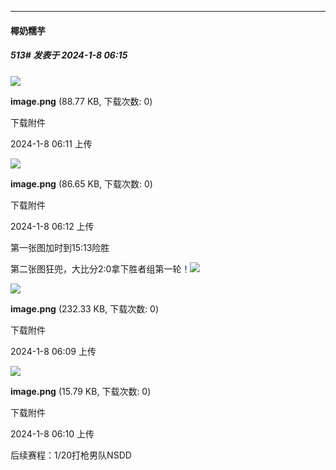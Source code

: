 
*****

####  椰奶糯芋  
##### 513#       发表于 2024-1-8 06:15

<img src="https://img.saraba1st.com/forum/202401/08/061147okel2pqlh4l0bd0d.png" referrerpolicy="no-referrer">

<strong>image.png</strong> (88.77 KB, 下载次数: 0)

下载附件

2024-1-8 06:11 上传

<img src="https://img.saraba1st.com/forum/202401/08/061207xqelq25r6heemlqx.png" referrerpolicy="no-referrer">

<strong>image.png</strong> (86.65 KB, 下载次数: 0)

下载附件

2024-1-8 06:12 上传

第一张图加时到15:13险胜

第二张图狂兜，大比分2:0拿下胜者组第一轮！<img src="https://static.saraba1st.com/image/smiley/face2017/072.png" referrerpolicy="no-referrer">

<img src="https://img.saraba1st.com/forum/202401/08/060957y8yaybt8te2y5jt2.png" referrerpolicy="no-referrer">

<strong>image.png</strong> (232.33 KB, 下载次数: 0)

下载附件

2024-1-8 06:09 上传

<img src="https://img.saraba1st.com/forum/202401/08/061008lm3003yg113l7g21.png" referrerpolicy="no-referrer">

<strong>image.png</strong> (15.79 KB, 下载次数: 0)

下载附件

2024-1-8 06:10 上传

后续赛程：1/20打枪男队NSDD

